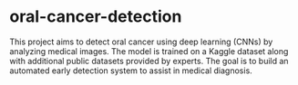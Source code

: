 # oral-cancer-detection
This project aims to detect oral cancer using deep learning (CNNs) by analyzing medical images. The model is trained on a Kaggle dataset along with additional public datasets provided by experts. The goal is to build an automated early detection system to assist in medical diagnosis.
